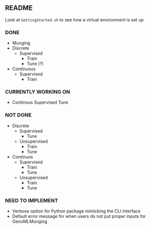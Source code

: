 ## README

Look at `GettingStarted.sh` to see how a virtual environment is set up 

### DONE
- Munging
- Discrete
  - Supervised
    - Train
    - Tune (?)
- Continuous 
  - Supervised 
    - Train

### CURRENTLY WORKING ON
- Continous Supervised Tune

### NOT DONE
- Discrete
  - Supervised
    - Tune
  - Unsupervised 
    - Train
    - Tune
- Continuos
  - Supervised 
    - Train
    - Tune
  - Unsupervised
    - Train 
    - Tune

### NEED TO IMPLEMENT 
- Verbose option for Python package mimicking the CLI interface 
- Default error message for when users do not put proper inputs for GenoMLMunging